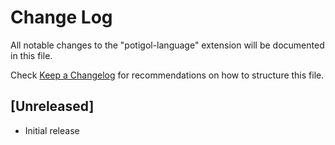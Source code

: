 # Change Log

All notable changes to the "potigol-language" extension will be documented in this file.

Check [Keep a Changelog](http://keepachangelog.com/) for recommendations on how to structure this file.

## [Unreleased]

- Initial release